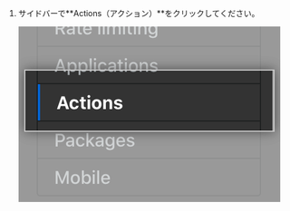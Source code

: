 1. サイドバーで**Actions（アクション）**をクリックしてください。

   ![設定サイドバーのActionsタブ](/assets/images/enterprise/management-console/sidebar-actions.png)
